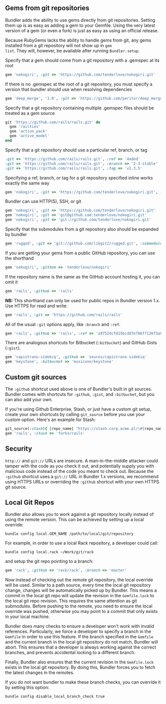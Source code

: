 ## Gems from git repositories

Bundler adds the ability to use gems directly from git repositories. Setting
them up is as easy as adding a gem to your Gemfile. Using the very latest
version of a gem (or even a fork) is just as easy as using an official
release.

Because RubyGems lacks the ability to handle gems from git, any gems
installed from a git repository will not show up in <code>gem list</code>.
They will, however, be available after running <code>Bundler.setup</code>.

Specify that a gem should come from a git
repository with a .gemspec at its root
      
~~~ ruby
gem 'nokogiri', :git => 'https://github.com/tenderlove/nokogiri.git'
~~~

If there is no .gemspec at the root of
a git repository, you must specify a version
that bundler should use when resolving
dependencies

~~~ ruby
gem 'deep_merge', '1.0', :git => 'https://github.com/peritor/deep_merge.git'
~~~

Specify that a git repository containing
multiple .gemspec files should be treated
as a gem source

~~~ ruby
git 'https://github.com/rails/rails.git' do
  gem 'railties'
  gem 'action_pack'
  gem 'active_model'
end
~~~

Specify that a git repository should use
a particular ref, branch, or tag

~~~ ruby
:git => 'https://github.com/rails/rails.git', :ref => '4aded'
:git => 'https://github.com/rails/rails.git', :branch => '2-3-stable'
:git => 'https://github.com/rails/rails.git', :tag => 'v2.3.5'
~~~

Specifying a ref, branch, or tag for a
git repository specified inline works
exactly the same way

~~~ ruby
gem 'nokogiri', :git => 'https://github.com/tenderlove/nokogiri.git', :ref => '0eec4'
~~~

Bundler can use HTTP(S), SSH, or git

~~~ ruby
gem 'nokogiri', :git => 'https://github.com/tenderlove/nokogiri.git'
gem 'nokogiri', :git => 'git@github.com:tenderlove/nokogiri.git'
gem 'nokogiri', :git => 'git://github.com/tenderlove/nokogiri.git'
~~~

Specify that the submodules from a git repository
also should be expanded by bundler

~~~ ruby
gem 'rugged', :git => 'git://github.com/libgit2/rugged.git', :submodules => true
~~~

If you are getting your gems from a public GitHub repository,
you can use the shorthand

~~~ ruby
gem 'nokogiri', :github => 'tenderlove/nokogiri'
~~~

If the repository name is the same as the GitHub account hosting it,
you can omit it

~~~ ruby
gem 'rails', :github => 'rails'
~~~

<b>NB:</b> This shorthand can only be used for public repos in Bundler version 1.x. Use HTTPS for read and write:

~~~ ruby
gem 'rails', :git => 'https://github.com/rails/rails'
~~~

All of the usual <code>:git</code> options apply, like <code>:branch</code> and <code>:ref</code>.

~~~ ruby
gem 'rails', :github => 'rails', :ref => 'a9752dcfd15bcddfe7b6f7126f3a6e0ba5927c56'
~~~

There are analogous shortcuts for Bitbucket (<code>:bitbucket</code>) and GitHub Gists (<code>:gist</code>).

~~~ ruby
gem 'capistrano-sidekiq', :github => 'seuros/capistrano-sidekiq'
gem 'keystone', :bitbucket => 'musicone/keystone'
~~~

## Custom git sources

The <code>:github</code> shortcut used above is one of Bundler's built in git sources. Bundler comes
with shortcuts for <code>:github</code>, <code>:gist</code>, and <code>:bitbucket</code>, but you can
also add your own.

If you're using Github Enterprise, Stash, or just have a custom git setup, create your own shortcuts
by calling <code>git_source</code> before you use your custom option. Here's an example for Stash:

~~~ ruby
git_source(:stash){ |repo_name| "https://stash.corp.acme.pl/\#{repo_name}.git" }
gem 'rails', :stash => 'forks/rails'
~~~

## Security

<code>http://</code> and <code>git://</code> URLs are insecure. A
man-in-the-middle attacker could tamper with the code as you check it out,
and potentially supply you with malicious code instead of the code you meant to
check out. Because the <code>:github</code> shortcut uses a <code>git://</code>
URL in Bundler 1.x versions, we recommend using HTTPS URLs or overriding
the <code>:github</code> shortcut with your own HTTPS git source.

## Local Git Repos

Bundler also allows you to work against a git repository locally
instead of using the remote version. This can be achieved by setting
up a local override:

    bundle config local.GEM_NAME /path/to/local/git/repository

For example, in order to use a local Rack repository, a developer could call:

    bundle config local.rack ~/Work/git/rack

and setup the git repo pointing to a branch:

~~~ ruby
gem 'rack', :github => 'rack/rack', :branch => 'master'
~~~

Now instead of checking out the remote git repository, the local
override will be used. Similar to a path source, every time the local
git repository change, changes will be automatically picked up by
Bundler. This means a commit in the local git repo will update the
revision in the <code>Gemfile.lock</code> to the local git repo revision. This
requires the same attention as git submodules. Before pushing to
the remote, you need to ensure the local override was pushed, otherwise
you may point to a commit that only exists in your local machine.

Bundler does many checks to ensure a developer won't work with
invalid references. Particularly, we force a developer to specify
a branch in the <code>Gemfile</code> in order to use this feature. If the branch
specified in the <code>Gemfile</code> and the current branch in the local git
repository do not match, Bundler will abort. This ensures that
a developer is always working against the correct branches, and prevents
accidental locking to a different branch.

Finally, Bundler also ensures that the current revision in the
<code>Gemfile.lock</code> exists in the local git repository. By doing this, Bundler
forces you to fetch the latest changes in the remotes.

If you do not want bundler to make these branch checks, you can override it by setting this option:

    bundle config disable_local_branch_check true
